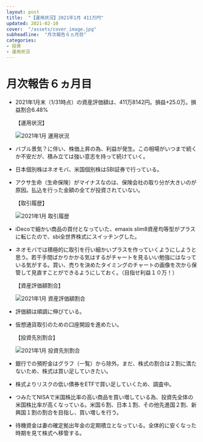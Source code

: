 ```yaml
---
layout: post
title:  "【運用状況】2021年1月 411万円"
updated: 2021-02-10
cover:  "/assets/cover_image.jpg"
subheadline:  "月次報告６ヵ月目"
categories: 
- 投資
- 運用状況
---
```


# 月次報告６ヵ月目

* 2021年1月末（1/31時点）の資産評価額は、411万8142円。損益+25.0万。損益割合6.48%

    【運用状況】

    ![](https://lh3.googleusercontent.com/pw/ACtC-3fspQ0j4UIJeVM2VDx0xdTH18Zh_Sj2YMOn8J_Ym0j_qjxVubF85ZwGQWc-Bc-DiEAlkPfqDWddpAs7j0uoFBEgFfUj-zMkWjBwP5YFGsyUkO8UvInMvlH98FidnYsTMQzSE2WLVZhYICZR6mRYAjY9=w476-h220-no?authuser=0 "2021年1月 運用状況")

* バブル景気？に伴い、株価上昇の為、利益が発生。この相場がいつまで続くか不安だが、積み立ては強い意志を持って続けていく。

* 日本個別株はネオモバ、米国個別株はSBI証券で行っている。

* アクサ生命（生命保険）がマイナスなのは、保険会社の取り分が大きいのが原因。払込を行った金額の全てが投資されていない。

    【取引履歴】

    ![](https://lh3.googleusercontent.com/pw/ACtC-3eH85Bi8JmqZCO9ZFtAhxGDF3XdOdFGzauCQarQAOntwsA_DGtskMCJJoHaTQQxdFhSdU0kGC0DL7uQ2VDh3SxX6F47O1x0LWy0QAvk6rGNvVUUdKCits63SzNEoLyctRKE37Kk-ajV-mrJ5I_Tw8aB=w994-h578-no?authuser=0 "2021年1月 取引履歴")

* iDecoで細かい商品の買付となっていた、emaxis slim8資産均等型がプラスに転じたので、sbi全世界株式にスイッチングした。

* ネオモバでは積極的に取引を行い細かいプラスを作っていくようにしようと思う。若干手間ばかりかかる気はするがチャートを見るいい勉強にはなっている気がする。買い、売りを決めたタイミングのチャートの画像を次から保管して見直すことができるようにしておく。（目指せ利益１０万！）

    【資産評価額割合】

    ![](https://lh3.googleusercontent.com/pw/ACtC-3cHnQ9znlh34a4dK59CcrMvEW5KTbMBV2yRkrHFu1P5YCeRsMJtCZh8oTDAmoqzeBwk0iZXGQLDA9ywZ6faz99vBp8tQOr50fPsduTjUDjhuZlNg-K0nCnxQiMu9hfaj2dkFg8ULrzM_O1liVGwu_Al=w600-h371-no?authuser=0 "2021年1月 資産評価額割合")

* 評価額は順調に伸びている。

* 仮想通貨取引のための口座開設を進めたい。

    【投資先別割合】

    ![](https://lh3.googleusercontent.com/pw/ACtC-3ezyGkJ24Z9gHJHKwylnBVPFjqel9Jue7UKkv9k6vKbNvhxkTyo4QX9P8_DYhK5xetV5px3FlNebQB7v8J_JclJwHrVGoztOrd_v1whuoplLv724VP22KTS9SVhPDXIuAWnePaOejGpdqbIvaecxuxj=w600-h371-no?authuser=0 "2021年1月 投資先別割合")

* 銀行での預貯金はグラフ（一覧）から除外。まだ、株式の割合は２割に満たないため、株式は買い足していきたい。

* 株式よりリスクの低い債券をETFで買い足していくため、調査中。

* つみたてNISAで米国株比率の高い商品を買い増している為、投資先全体の米国株比率が高くなっている。米国６割、日本１割、その他先進国２割、新興国１割の割合を目指し、買い増しを行う。

* 待機資金は妻の確定拠出年金の定期積立となっている。全体的に安くなった時期を見て株式へ移管する。